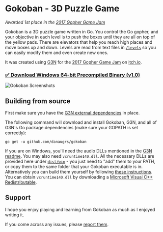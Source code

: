# Gokoban - 3D Puzzle Game
_Awarded 1st place in the [2017 Gopher Game Jam](https://itch.io/jam/gopher-jam)_

Gokoban is a 3D puzzle game written in Go. You control the Go gopher, and your objective in each level is to push the boxes until they are all on top of the yellow pads. There are elevators that help you reach high places and move boxes up and down. Levels are read from text files in [`/levels`](levels) so you can easily modify them and even create new ones.

It was created using [G3N](https://github.com/g3n/engine) for the [2017 Gopher Game Jam](https://itch.io/jam/gopher-jam) on [itch.io](https://itch.io).

### [✅ Download Windows 64-bit Precompiled Binary (v1.0)](https://github.com/danaugrs/gokoban/archive/win64-bin.zip)

![Gokoban Screenshots](img/screenshots.gif)

## Building from source

First make sure you have the [G3N external dependencies](https://github.com/g3n/engine#dependencies) in place.

The following command will download and install Gokoban, G3N, and all of G3N's Go package dependencies (make sure your GOPATH is set correctly):

`go get -u github.com/danaugrs/gokoban`

If you are on Windows, you'll need the audio DLLs mentioned in the [G3N readme](https://github.com/g3n/engine#dependencies).
You may also need `vcruntime140.dll`. All the necessary DLLs are provided here under [`dist/win`](dist/win) - you just need to "add" them to your PATH, or copy them to the same folder that your Gokoban executable is in. Alternatively you can build them yourself by following [these instructions](https://github.com/g3n/windows_audio_dlls). You can obtain `vcruntime140.dll` by downloading a [Microsoft Visual C++ Redistributable](https://support.microsoft.com/en-us/help/2977003/the-latest-supported-visual-c-downloads).

## Support

I hope you enjoy playing and learning from Gokoban as much as I enjoyed writing it.

If you come across any issues, please [report them](https://github.com/danaugrs/gokoban/issues).
